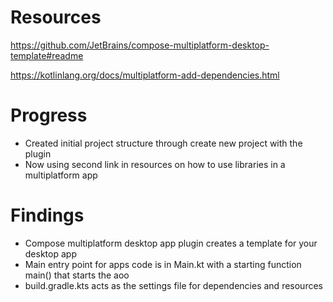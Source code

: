 # Resources

https://github.com/JetBrains/compose-multiplatform-desktop-template#readme

https://kotlinlang.org/docs/multiplatform-add-dependencies.html

# Progress

- Created initial project structure through create new project with the plugin
- Now using second link in resources on how to use libraries in a multiplatform app

# Findings

- Compose multiplatform desktop app plugin creates a template for your desktop app
- Main entry point for apps code is in Main.kt with a starting function main() that starts the aoo
- build.gradle.kts acts as the settings file for dependencies and resources

